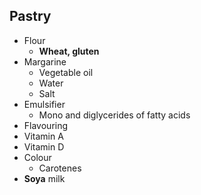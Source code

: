 ## Pastry

- Flour
  - **Wheat, gluten**
- Margarine
  - Vegetable oil
  - Water
  - Salt
- Emulsifier
  - Mono and diglycerides of fatty acids
- Flavouring
- Vitamin A
- Vitamin D
- Colour
  - Carotenes
- **Soya** milk
